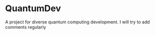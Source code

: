 # QuantumDev
A project for diverse quantum computing development. I will try to add comments regularly
